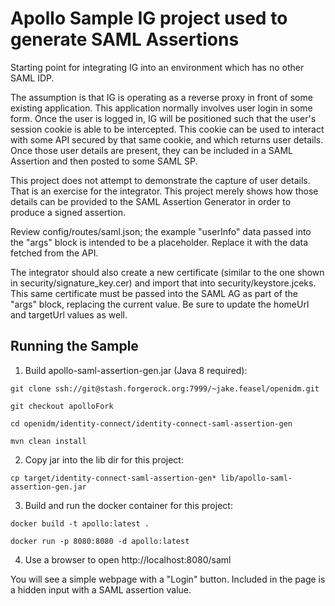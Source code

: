 # Apollo Sample IG project used to generate SAML Assertions

Starting point for integrating IG into an environment which has no other SAML IDP.

The assumption is that IG is operating as a reverse proxy in front of some existing
application. This application normally involves user login in some form. Once the
user is logged in, IG will be positioned such that the user's session cookie is
able to be intercepted. This cookie can be used to interact with some API secured
by that same cookie, and which returns user details. Once those user details are
present, they can be included in a SAML Assertion and then posted to some SAML SP.

This project does not attempt to demonstrate the capture of user details. That
is an exercise for the integrator. This project merely shows how those details can
be provided to the SAML Assertion Generator in order to produce a signed assertion.

Review config/routes/saml.json; the example "userInfo" data passed into the "args"
block is intended to be a placeholder. Replace it with the data fetched from the API.

The integrator should also create a new certificate (similar to the one shown in
security/signature_key.cer) and import that into security/keystore.jceks. This same
certificate must be passed into the SAML AG as part of the "args" block, replacing
the current value. Be sure to update the homeUrl and targetUrl values as well.

## Running the Sample

1. Build apollo-saml-assertion-gen.jar (Java 8 required):
```
git clone ssh://git@stash.forgerock.org:7999/~jake.feasel/openidm.git

git checkout apolloFork

cd openidm/identity-connect/identity-connect-saml-assertion-gen

mvn clean install
```

2. Copy jar into the lib dir for this project:
```
cp target/identity-connect-saml-assertion-gen* lib/apollo-saml-assertion-gen.jar
```

3. Build and run the docker container for this project:
```
docker build -t apollo:latest .

docker run -p 8080:8080 -d apollo:latest
```

4. Use a browser to open http://localhost:8080/saml

You will see a simple webpage with a "Login" button. Included in the page is a hidden
input with a SAML assertion value.
